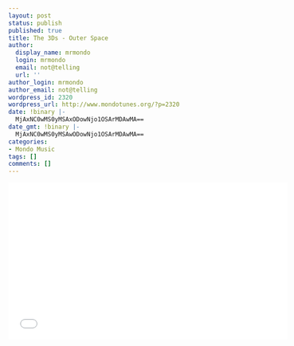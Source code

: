 ```yaml
---
layout: post
status: publish
published: true
title: The 3Ds - Outer Space
author:
  display_name: mrmondo
  login: mrmondo
  email: not@telling
  url: ''
author_login: mrmondo
author_email: not@telling
wordpress_id: 2320
wordpress_url: http://www.mondotunes.org/?p=2320
date: !binary |-
  MjAxNC0wMS0yMSAxODowNjo1OSArMDAwMA==
date_gmt: !binary |-
  MjAxNC0wMS0yMSAwODowNjo1OSArMDAwMA==
categories:
- Mondo Music
tags: []
comments: []
---
```

<iframe width="560" height="315" src="//www.youtube.com/embed/mrNn_3MKjXM" frameborder="0"> </iframe>
